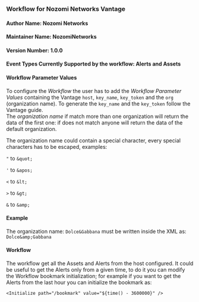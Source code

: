 ### Workflow for Nozomi Networks Vantage

#### Author Name: Nozomi Networks
#### Maintainer Name: NozomiNetworks
#### Version Number: 1.0.0
#### Event Types Currently Supported by the workflow: Alerts and Assets

#### Workflow Parameter Values
To configure the _Workflow_ the user has to add the _Workflow Parameter Values_ containing the Vantage `host`, `key_name`, `key_token` and the `org` (organization name).
To generate the `key_name` and the `key_token` follow the Vantage guide.  
The _organization name_ if match more than one organization will return the data of the first one: if does not match anyone will return the data of the default organization.


The organization name could contain a special character, every special characters has to be escaped, examples:

`"` to  `&quot;`

`'` to `&apos;`

`<` to `&lt;`

`>` to `&gt;`

`&` to `&amp;`


#### Example

The organization name: 
```Dolce&Gabbana``` 
must be written inside the XML as: 
```Dolce&amp;Gabbana```

#### Workflow
The workflow get all the Assets and Alerts from the host configured.
It could be useful to get the Alerts only from a given time, to do it you can modify the Workflow bookmark initialization; for example if you want to get the Alerts from the last hour you can initialize the bookmark as:

```<Initialize path="/bookmark" value="${time() - 3600000}" />```
